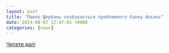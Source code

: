 ```yaml
---
layout: post
title: "Павло Щербань позбувається проблемного банку Альянс"
date: 2024-08-07 12:47:01 +0000
categories: [news]
---
```


[Читати далі](https://gazetapo.odessa.ua/pavlo-sherban-pozbyvaietsia-problemnogo-banky-alians/)
